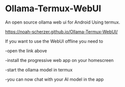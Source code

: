# Ollama-Termux-WebUI
An open source ollama web ui for Android Using termux.

https://noah-scherzer.github.io/Ollama-Termux-WebUI/

If you want to use the WebUI offline you need to

-open the link above

-install the progressive web app on your homescreen

-start the ollama model in termux

-you can now chat with your AI model in the app
